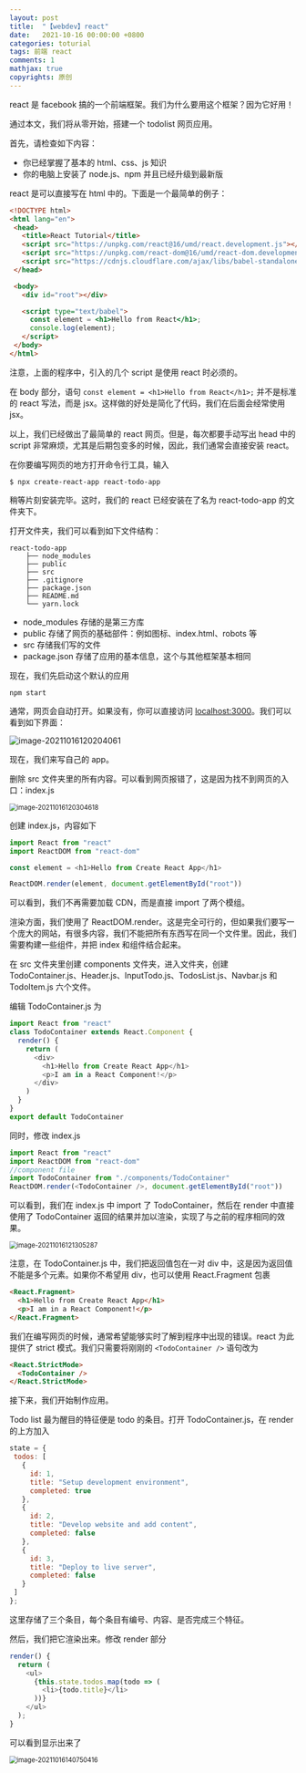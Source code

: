 ```yaml
---
layout: post
title:  "【webdev】react"
date:   2021-10-16 00:00:00 +0800
categories: toturial
tags: 前端 react
comments: 1
mathjax: true
copyrights: 原创
---
```


react 是 facebook 搞的一个前端框架。我们为什么要用这个框架？因为它好用！

通过本文，我们将从零开始，搭建一个 todolist 网页应用。

首先，请检查如下内容：

- 你已经掌握了基本的 html、css、js 知识
- 你的电脑上安装了 node.js、npm 并且已经升级到最新版

react 是可以直接写在 html 中的。下面是一个最简单的例子：

```html
<!DOCTYPE html>
<html lang="en">
 <head>
   <title>React Tutorial</title>
   <script src="https://unpkg.com/react@16/umd/react.development.js"></script>
   <script src="https://unpkg.com/react-dom@16/umd/react-dom.development.js"></script>
   <script src="https://cdnjs.cloudflare.com/ajax/libs/babel-standalone/6.26.0/babel.js"></script>
 </head>

 <body>
   <div id="root"></div>

   <script type="text/babel">
     const element = <h1>Hello from React</h1>;
     console.log(element);
   </script>
 </body>
</html>
```

注意，上面的程序中，引入的几个 script 是使用 react 时必须的。

在 body 部分，语句 `const element = <h1>Hello from React</h1>;` 并不是标准的 react 写法，而是 jsx。这样做的好处是简化了代码，我们在后面会经常使用 jsx。

以上，我们已经做出了最简单的 react 网页。但是，每次都要手动写出 head 中的 script 非常麻烦，尤其是后期包变多的时候，因此，我们通常会直接安装 react。

在你要编写网页的地方打开命令行工具，输入

```shell
$ npx create-react-app react-todo-app
```

稍等片刻安装完毕。这时，我们的 react 已经安装在了名为 react-todo-app 的文件夹下。

打开文件夹，我们可以看到如下文件结构：

```
react-todo-app
    ├── node_modules
    ├── public
    ├── src
    ├── .gitignore
    ├── package.json
    ├── README.md
    └── yarn.lock
```

- node_modules 存储的是第三方库
- public 存储了网页的基础部件：例如图标、index.html、robots 等
- src 存储我们写的文件
- package.json 存储了应用的基本信息，这个与其他框架基本相同

现在，我们先启动这个默认的应用

```shell
npm start
```

通常，网页会自动打开。如果没有，你可以直接访问 [localhost:3000](localhost:3000)。我们可以看到如下界面：

![image-20211016120204061](https://i.loli.net/2021/10/16/FtNj3T9OUuqfRnc.png)

现在，我们来写自己的 app。

删除 src 文件夹里的所有内容。可以看到网页报错了，这是因为找不到网页的入口：index.js

<img src="C:/Users/83442/AppData/Roaming/Typora/typora-user-images/image-20211016120304618.png" alt="image-20211016120304618" style="zoom: 80%;" />

创建 index.js，内容如下

```js
import React from "react"
import ReactDOM from "react-dom"

const element = <h1>Hello from Create React App</h1>

ReactDOM.render(element, document.getElementById("root"))
```

可以看到，我们不再需要加载 CDN，而是直接 import 了两个模组。

渲染方面，我们使用了 ReactDOM.render。这是完全可行的，但如果我们要写一个庞大的网站，有很多内容，我们不能把所有东西写在同一个文件里。因此，我们需要构建一些组件，并把 index 和组件结合起来。

在 src 文件夹里创建 components 文件夹，进入文件夹，创建 TodoContainer.js、Header.js、InputTodo.js、TodosList.js、Navbar.js 和 TodoItem.js 六个文件。

编辑 TodoContainer.js 为

```js
import React from "react"
class TodoContainer extends React.Component {
  render() {
    return (
      <div>
        <h1>Hello from Create React App</h1>
        <p>I am in a React Component!</p>
      </div>
    )
  }
}
export default TodoContainer
```

同时，修改 index.js

```js
import React from "react"
import ReactDOM from "react-dom"
//component file
import TodoContainer from "./components/TodoContainer"
ReactDOM.render(<TodoContainer />, document.getElementById("root"))
```

可以看到，我们在 index.js 中 import 了 TodoContainer，然后在 render 中直接使用了 TodoContainer 返回的结果并加以渲染，实现了与之前的程序相同的效果。

<img src="C:/Users/83442/AppData/Roaming/Typora/typora-user-images/image-20211016121305287.png" alt="image-20211016121305287" style="zoom:80%;" />

注意，在 TodoContainer.js 中，我们把返回值包在一对 div 中，这是因为返回值不能是多个元素。如果你不希望用 div，也可以使用 React.Fragment 包裹

```html
<React.Fragment>
  <h1>Hello from Create React App</h1>
  <p>I am in a React Component!</p>
</React.Fragment>
```

我们在编写网页的时候，通常希望能够实时了解到程序中出现的错误。react 为此提供了 strict 模式。我们只需要将刚刚的 `<TodoContainer />` 语句改为

```html
<React.StrictMode>
  <TodoContainer />
</React.StrictMode>
```

接下来，我们开始制作应用。

Todo list 最为醒目的特征便是 todo 的条目。打开 TodoContainer.js，在 render 的上方加入

```js
state = {
 todos: [
   {
     id: 1,
     title: "Setup development environment",
     completed: true
   },
   {
     id: 2,
     title: "Develop website and add content",
     completed: false
   },
   {
     id: 3,
     title: "Deploy to live server",
     completed: false
   }
 ]
};
```

这里存储了三个条目，每个条目有编号、内容、是否完成三个特征。

然后，我们把它渲染出来。修改 render 部分

```js
render() {
  return (
    <ul>
      {this.state.todos.map(todo => (
        <li>{todo.title}</li>
      ))}
    </ul>
  );
}
```

可以看到显示出来了

<img src="https://i.loli.net/2021/10/16/TdsrFivkaju7ngo.png" alt="image-20211016140750416" style="zoom:80%;" />

